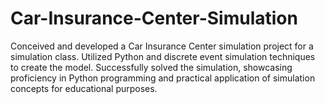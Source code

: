 # Car-Insurance-Center-Simulation
Conceived and developed a Car Insurance Center simulation project for a simulation class. Utilized Python and discrete event simulation techniques to create the model. Successfully solved the simulation, showcasing proficiency in Python programming and practical application of simulation concepts for educational purposes.
